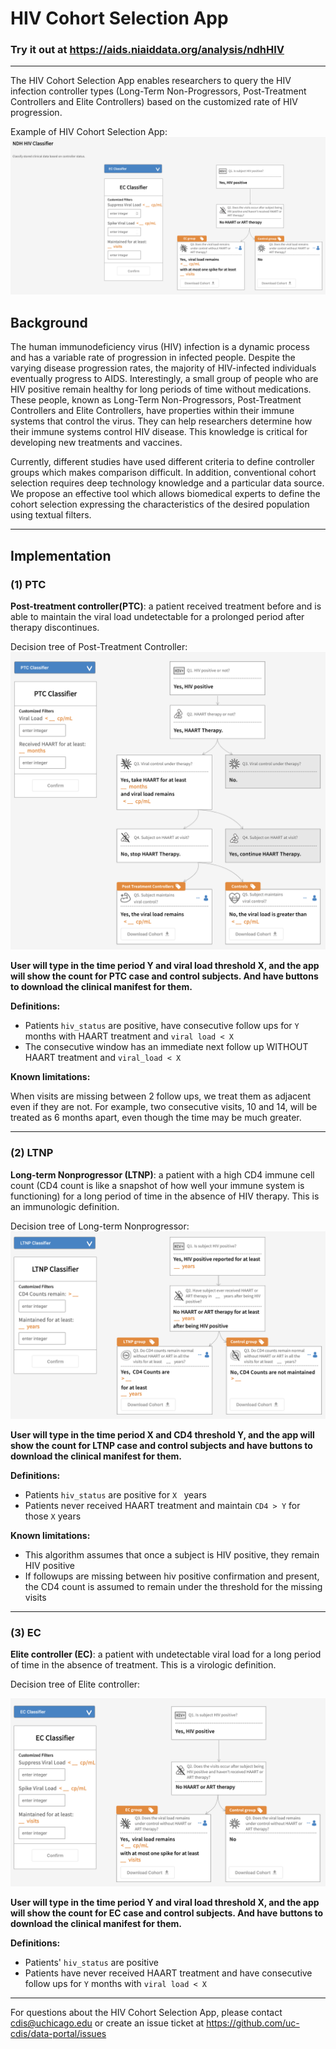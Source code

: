 # HIV Cohort Selection App
### Try it out at https://aids.niaiddata.org/analysis/ndhHIV
------------------------

The HIV Cohort Selection App enables researchers to query the HIV infection controller types (Long-Term Non-Progressors, Post-Treatment Controllers and Elite Controllers) based on the customized rate of HIV progression.


Example of HIV Cohort Selection App:
![HIV_Cohort_Selection example](cohort_selection_example.png)
## Background
The human immunodeficiency virus (HIV) infection is a dynamic process and has a variable rate of progression in infected people. Despite the varying disease progression rates, the majority of HIV-infected individuals eventually progress to AIDS. Interestingly, a small group of people who are HIV positive remain healthy for long periods of time without medications. These people, known as Long-Term Non-Progressors, Post-Treatment Controllers and Elite Controllers, have properties within their immune systems that control the virus. They can help researchers determine how their immune systems control HIV disease. This knowledge is critical for developing new treatments and vaccines. 

Currently, different studies have used different criteria to define controller groups which makes comparison difficult. In addition, conventional cohort selection requires deep technology knowledge and a particular data source. We propose an effective tool which allows biomedical experts to define the cohort selection expressing the characteristics of the desired population using textual filters. 

----------------------------------------

##  Implementation

### (1) PTC
**Post-treatment controller(PTC)**: a patient received treatment before and is able to maintain the viral load undetectable for a prolonged period after therapy discontinues. 

Decision tree of Post-Treatment Controller:
![PTC example](PTC_example.png)
 
**User will type in the time period Y and viral load threshold X, and the app will show the count for PTC case and control subjects. And have buttons to download the clinical manifest for them.**


**Definitions:**

  *  Patients ```hiv_status``` are positive, have consecutive follow ups for ```Y``` months with HAART treatment and ```viral load < X```
  *  The consecutive window has an immediate next follow up WITHOUT HAART treatment and ```viral_load < X```

**Known limitations:**


When visits are missing between 2 follow ups, we treat them as adjacent even if they are not. For example, two consecutive visits, 10 and 14, will be treated as 6 months apart, even though the time may be much greater.



-----------------------------

### (2) LTNP
**Long-term Nonprogressor (LTNP)**: a patient with a high CD4 immune cell count (CD4 count is like a snapshot of how well your immune system is functioning) for a long period of time in the absence of HIV therapy. This is an immunologic definition. 

Decision tree of Long-term Nonprogressor:
![LTNP example](LTNP_example.png)

**User will type in the time period X and CD4 threshold Y, and the app will show the count for LTNP case and control subjects and have buttons to download the clinical manifest for them.**

**Definitions:**

  * Patients ```hiv_status``` are positive for ```X ``` years
  * Patients never received HAART treatment and maintain ```CD4 > Y``` for those ```X``` years

**Known limitations:**
  * This algorithm assumes that once a subject is HIV positive, they remain HIV positive
  * If followups are missing between hiv positive confirmation and present, the CD4 count is assumed to remain under the threshold for the missing visits

-------------------------------------

### (3) EC
**Elite controller (EC)**: a patient with undetectable viral load for a long period of time in the absence of treatment. This is a virologic definition. 

Decision tree of Elite controller:

![EC example](EC_example.png)

**User will type in the time period Y and viral load threshold X, and the app will show the count for EC case and control subjects. And have buttons to download the clinical manifest for them.**


**Definitions:**

  * Patients' ```hiv_status``` are positive
  * Patients have never received HAART treatment and have consecutive follow ups for ```Y``` months with ```viral load < X```

  -----------------------------------------------

  For questions about the HIV Cohort Selection App, please contact cdis@uchicago.edu or create an issue ticket at https://github.com/uc-cdis/data-portal/issues
